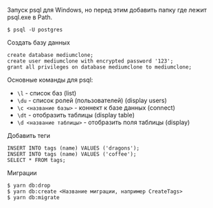 Запуск psql для Windows, но перед этим добавить папку где лежит psql.exe в Path.

```shell
$ psql -U postgres
```

Создать базу данных

```psql
create database mediumclone;
create user mediumclone with encrypted password '123';
grant all privileges on database mediumclone to mediumclone;
```

Основные команды для psql:

- `\l` - список баз (list)
- `\du` - список ролей (пользователей) (display users)
- `\c <название базы>` - коннект к базе данных (connect)
- `\dt` - отобразить таблицы (display table)
- `\d <название таблицы>` - отобразить поля таблицы (display)

Добавить теги

```psql
INSERT INTO tags (name) VALUES ('dragons');
INSERT INTO tags (name) VALUES ('coffee');
SELECT * FROM tags;
```

Миграции

```
$ yarn db:drop
$ yarn db:create <Название миграции, например CreateTags>
$ yarn db:migrate
```
